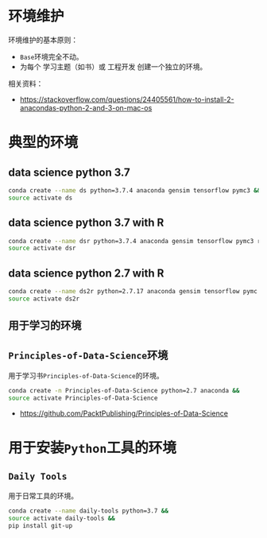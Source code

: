 # 环境维护

环境维护的基本原则：

- `Base`环境完全不动。
- 为每个 学习主题（如书）或 工程开发 创建一个独立的环境。

相关资料：

- https://stackoverflow.com/questions/24405561/how-to-install-2-anacondas-python-2-and-3-on-mac-os

# 典型的环境

## data science python 3.7

```sh
conda create --name ds python=3.7.4 anaconda gensim tensorflow pymc3 &&
source activate ds
```

## data science python 3.7 with R

```sh
conda create --name dsr python=3.7.4 anaconda gensim tensorflow pymc3 r-base=3.6.1 r-essentials r-rbokeh &&
source activate dsr
```

## data science python 2.7 with R

```sh
conda create --name ds2r python=2.7.17 anaconda gensim tensorflow pymc r-base=3.6.1 r-essentials r-rbokeh &&
source activate ds2r
```

## 用于学习的环境

## `Principles-of-Data-Science`环境

用于学习书`Principles-of-Data-Science`的环境。

```sh
conda create -n Principles-of-Data-Science python=2.7 anaconda &&
source activate Principles-of-Data-Science
```

- https://github.com/PacktPublishing/Principles-of-Data-Science

# 用于安装`Python`工具的环境

## `Daily Tools`

用于日常工具的环境。

```sh
conda create --name daily-tools python=3.7 &&
source activate daily-tools &&
pip install git-up
```
